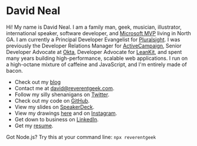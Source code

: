 # David Neal

Hi! My name is David Neal. I am a family man, geek, musician, illustrator, international speaker, software developer, and [Microsoft MVP](https://mvp.microsoft.com/en-us/mvp/David%20Neal-5001018) living in North GA. I am currently a Principal Developer Evangelist for [Pluralsight](https://pluralsight.com). I was previously the Developer Relations Manager for [ActiveCampaign](https://activecampaign.com), Senior Developer Advocate at [Okta](https://developer.okta.com), Developer Advocate for [LeanKit](https://leankit.com), and spent many years building high-performance, scalable web applications. I run on a high-octane mixture of caffeine and JavaScript, and I'm entirely made of bacon.

* Check out my [blog](https://reverentgeek.com)
* Contact me at [david@reverentgeek.com](mailto:david@reverentgeek.com).
* Follow my silly shenanigans on [Twitter](https://twitter.com/reverentgeek).
* Check out my code on [GitHub](https://github.com/reverentgeek).
* View my slides on [SpeakerDeck](https://speakerdeck.com/reverentgeek).
* View my drawings [here](/portfolio/) and on [Instagram](https://instagram.com/reverentgeek).
* Get down to business on [LinkedIn](https://www.linkedin.com/in/davidneal).
* Get my [resume](https://app.box.com/s/qu64atp964mi7symkhu5zxza99tr11rg).

Got Node.js? Try this at your command line: `npx reverentgeek`
